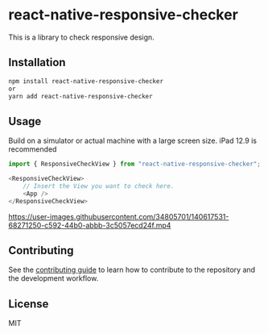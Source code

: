 # react-native-responsive-checker

This is a library to check responsive design.

## Installation

```sh
npm install react-native-responsive-checker
or
yarn add react-native-responsive-checker
```

## Usage

Build on a simulator or actual machine with a large screen size.
iPad 12.9 is recommended

```js
import { ResponsiveCheckView } from "react-native-responsive-checker";

<ResponsiveCheckView>
    // Insert the View you want to check here.
    <App />
</ResponsiveCheckView>

```


https://user-images.githubusercontent.com/34805701/140617531-68271250-c592-44b0-abbb-3c5057ecd24f.mp4


## Contributing

See the [contributing guide](CONTRIBUTING.md) to learn how to contribute to the repository and the development workflow.

## License

MIT
